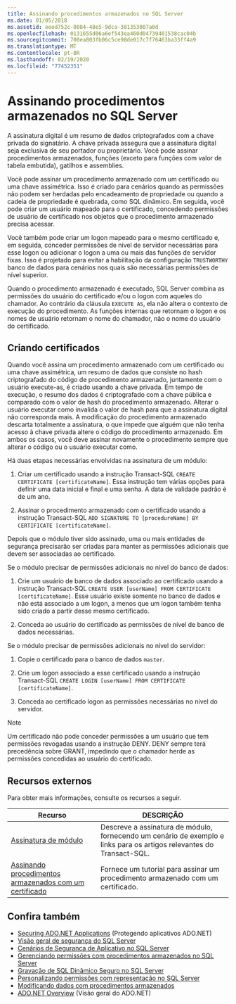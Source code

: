 ```yaml
---
title: Assinando procedimentos armazenados no SQL Server
ms.date: 01/05/2018
ms.assetid: eeed752c-0084-48e5-9dca-381353007a0d
ms.openlocfilehash: 0131655d06a6ef543ea460d04739401538cac04b
ms.sourcegitcommit: 700ea803fb06c5ce98de017c7f76463ba33ff4a9
ms.translationtype: MT
ms.contentlocale: pt-BR
ms.lasthandoff: 02/19/2020
ms.locfileid: "77452351"
---
```

# <a name="signing-stored-procedures-in-sql-server"></a>Assinando procedimentos armazenados no SQL Server

A assinatura digital é um resumo de dados criptografados com a chave privada do signatário. A chave privada assegura que a assinatura digital seja exclusiva de seu portador ou proprietário. Você pode assinar procedimentos armazenados, funções (exceto para funções com valor de tabela embutida), gatilhos e assemblies.

Você pode assinar um procedimento armazenado com um certificado ou uma chave assimétrica. Isso é criado para cenários quando as permissões não podem ser herdadas pelo encadeamento de propriedade ou quando a cadeia de propriedade é quebrada, como SQL dinâmico. Em seguida, você pode criar um usuário mapeado para o certificado, concedendo permissões de usuário de certificado nos objetos que o procedimento armazenado precisa acessar.

Você também pode criar um logon mapeado para o mesmo certificado e, em seguida, conceder permissões de nível de servidor necessárias para esse logon ou adicionar o logon a uma ou mais das funções de servidor fixas. Isso é projetado para evitar a habilitação da configuração `TRUSTWORTHY` banco de dados para cenários nos quais são necessárias permissões de nível superior.

Quando o procedimento armazenado é executado, SQL Server combina as permissões do usuário do certificado e/ou o logon com aqueles do chamador. Ao contrário da cláusula `EXECUTE AS`, ela não altera o contexto de execução do procedimento. As funções internas que retornam o logon e os nomes de usuário retornam o nome do chamador, não o nome do usuário do certificado.

## <a name="creating-certificates"></a>Criando certificados

Quando você assina um procedimento armazenado com um certificado ou uma chave assimétrica, um resumo de dados que consiste no hash criptografado do código de procedimento armazenado, juntamente com o usuário execute-as, é criado usando a chave privada. Em tempo de execução, o resumo dos dados é criptografado com a chave pública e comparado com o valor de hash do procedimento armazenado. Alterar o usuário executar como invalida o valor de hash para que a assinatura digital não corresponda mais. A modificação do procedimento armazenado descarta totalmente a assinatura, o que impede que alguém que não tenha acesso à chave privada altere o código do procedimento armazenado. Em ambos os casos, você deve assinar novamente o procedimento sempre que alterar o código ou o usuário executar como.

Há duas etapas necessárias envolvidas na assinatura de um módulo:

1. Criar um certificado usando a instrução Transact-SQL `CREATE CERTIFICATE [certificateName]`. Essa instrução tem várias opções para definir uma data inicial e final e uma senha. A data de validade padrão é de um ano.

1. Assinar o procedimento armazenado com o certificado usando a instrução Transact-SQL `ADD SIGNATURE TO [procedureName] BY CERTIFICATE [certificateName]`.

Depois que o módulo tiver sido assinado, uma ou mais entidades de segurança precisarão ser criadas para manter as permissões adicionais que devem ser associadas ao certificado.

Se o módulo precisar de permissões adicionais no nível do banco de dados:

1. Crie um usuário de banco de dados associado ao certificado usando a instrução Transact-SQL `CREATE USER [userName] FROM CERTIFICATE [certificateName]`. Esse usuário existe somente no banco de dados e não está associado a um logon, a menos que um logon também tenha sido criado a partir desse mesmo certificado.

1. Conceda ao usuário do certificado as permissões de nível de banco de dados necessárias.

Se o módulo precisar de permissões adicionais no nível do servidor:

1. Copie o certificado para o banco de dados `master`.

1. Crie um logon associado a esse certificado usando a instrução Transact-SQL `CREATE LOGIN [userName] FROM CERTIFICATE [certificateName]`.

1. Conceda ao certificado logon as permissões necessárias no nível do servidor.

> [!NOTE]
> Um certificado não pode conceder permissões a um usuário que tem permissões revogadas usando a instrução DENY. DENY sempre terá precedência sobre GRANT, impedindo que o chamador herde as permissões concedidas ao usuário do certificado.

## <a name="external-resources"></a>Recursos externos

Para obter mais informações, consulte os recursos a seguir.

|Recurso|DESCRIÇÃO|
|--------------|-----------------|
|[Assinatura de módulo](https://docs.microsoft.com/previous-versions/sql/sql-server-2008/ms345102(v=sql.100))|Descreve a assinatura de módulo, fornecendo um cenário de exemplo e links para os artigos relevantes do Transact-SQL.|
|[Assinando procedimentos armazenados com um certificado](/sql/relational-databases/tutorial-signing-stored-procedures-with-a-certificate)|Fornece um tutorial para assinar um procedimento armazenado com um certificado.|

## <a name="see-also"></a>Confira também

- [Securing ADO.NET Applications](../securing-ado-net-applications.md) (Protegendo aplicativos ADO.NET)
- [Visão geral de segurança do SQL Server](overview-of-sql-server-security.md)
- [Cenários de Segurança de Aplicativo no SQL Server](application-security-scenarios-in-sql-server.md)
- [Gerenciando permissões com procedimentos armazenados no SQL Server](managing-permissions-with-stored-procedures-in-sql-server.md)
- [Gravação de SQL Dinâmico Seguro no SQL Server](writing-secure-dynamic-sql-in-sql-server.md)
- [Personalizando permissões com representação no SQL Server](customizing-permissions-with-impersonation-in-sql-server.md)
- [Modificando dados com procedimentos armazenados](../modifying-data-with-stored-procedures.md)
- [ADO.NET Overview](../ado-net-overview.md) (Visão geral do ADO.NET)
